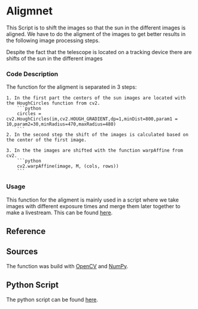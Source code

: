 # Aligmnet
This Script is to shift the images so that the sun in the different images is aligned. We have to do the aligment of the images to get better results in the following image processing steps. 

Despite the fact that the telescope is located on a tracking device there are shifts of the sun in the different images

### Code Description
The function for the aligment is separated in 3 steps: 

    1. In the first part the centers of the sun images are located with the HoughCircles function from cv2.
        ```python
        circles = cv2.HoughCircles(im,cv2.HOUGH_GRADIENT,dp=1,minDist=800,param1 = 10,param2=30,minRadius=470,maxRadius=480)
        ```
    2. In the second step the shift of the images is calculated based on the center of the first image.

    3. In the the images are shifted with the function warpAffine from cv2.
        ```python
        cv2.warpAffine(image, M, (cols, rows))
        ```

### Usage 
This function for the aligment is mainly used in a script where we take images with different exposure times and merge them later together to make a livestream. This can be found [here](https://github.com/pmodwrc/halpha/blob/main/sun_catching/process.py).

## Reference

## Sources
The function was build with [OpenCV](https://docs.opencv.org/4.x/index.html) and [NumPy](https://numpy.org/doc/).

## Python Script
The python script can be found [here](https://github.com/pmodwrc/halpha/blob/main/sun_catching/alignment.py).



